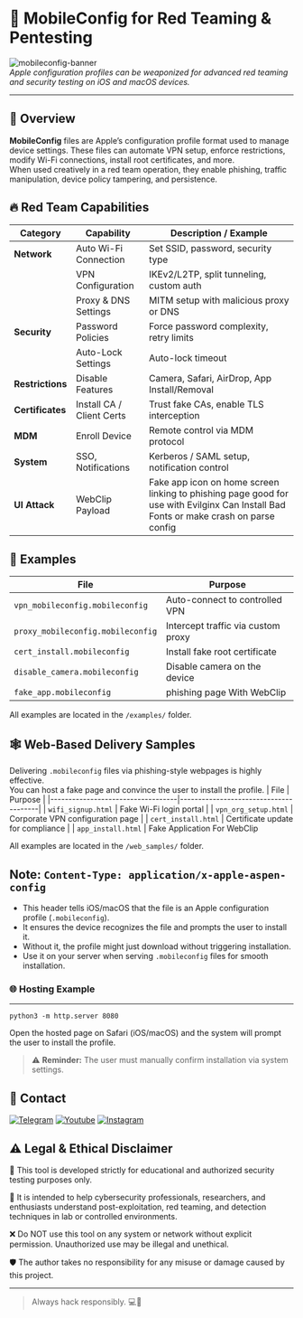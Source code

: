 

# 📱 MobileConfig for Red Teaming & Pentesting

![mobileconfig-banner](https://encrypted-tbn0.gstatic.com/images?q=tbn:ANd9GcQr5QOZQmlRUkVVJ13M2aeBRR5TNu5z9AgJLQ&s)  
*Apple configuration profiles can be weaponized for advanced red teaming and security testing on iOS and macOS devices.*

---

## 🚀 Overview

**MobileConfig** files are Apple’s configuration profile format used to manage device settings. These files can automate VPN setup, enforce restrictions, modify Wi-Fi connections, install root certificates, and more.  
When used creatively in a red team operation, they enable phishing, traffic manipulation, device policy tampering, and persistence.


## 🔥 Red Team Capabilities

| Category         | Capability                    | Description / Example                          |
|------------------|-------------------------------|------------------------------------------------|
| **Network**      | Auto Wi-Fi Connection         | Set SSID, password, security type              |
|                  | VPN Configuration             | IKEv2/L2TP, split tunneling, custom auth       |
|                  | Proxy & DNS Settings          | MITM setup with malicious proxy or DNS         |
| **Security**     | Password Policies             | Force password complexity, retry limits        |
|                  | Auto-Lock Settings            | Auto-lock timeout                              |
| **Restrictions** | Disable Features              | Camera, Safari, AirDrop, App Install/Removal   |
| **Certificates** | Install CA / Client Certs     | Trust fake CAs, enable TLS interception        |
| **MDM**          | Enroll Device                 | Remote control via MDM protocol                |
| **System**       | SSO, Notifications            | Kerberos / SAML setup, notification control    |
| **UI Attack**       | WebClip Payload            | Fake app icon on home screen linking to phishing page good for use with Evilginx Can Install Bad Fonts or make crash on parse config   



## 🧪 Examples

| File                              | Purpose                               |
|-----------------------------------|---------------------------------------|
| `vpn_mobileconfig.mobileconfig`   | Auto-connect to controlled VPN        |
| `proxy_mobileconfig.mobileconfig` | Intercept traffic via custom proxy    |
| `cert_install.mobileconfig`       | Install fake root certificate         |
| `disable_camera.mobileconfig`     | Disable camera on the device   
| `fake_app.mobileconfig`     | phishing page With WebClip           |

All examples are located in the `/examples/` folder.



## 🕸️ Web-Based Delivery Samples

Delivering `.mobileconfig` files via phishing-style webpages is highly effective.  
You can host a fake page and convince the user to install the profile.
| File                              | Purpose                               |
|-----------------------------------|---------------------------------------|
| `wifi_signup.html`   | Fake Wi-Fi login portal        |
| `vpn_org_setup.html` | Corporate VPN configuration page    |
| `cert_install.html`       | Certificate update for compliance         |
| `app_install.html`     | Fake Application For WebClip  

All examples are located in the `/web_samples/` folder.

## Note: `Content-Type: application/x-apple-aspen-config`

- This header tells iOS/macOS that the file is an Apple configuration profile (`.mobileconfig`).
- It ensures the device recognizes the file and prompts the user to install it.
- Without it, the profile might just download without triggering installation.
- Use it on your server when serving `.mobileconfig` files for smooth installation.


### 🌐 Hosting Example
  ----------
`python3 -m http.server 8080` 

Open the hosted page on Safari (iOS/macOS) and the system will prompt the user to install the profile.

> ⚠️ **Reminder:** The user must manually confirm installation via system settings.


<h2 id="contact">📧 Contact</h2>
<p >
<a href="https://t.me/amajax"><img title="Telegram" src="https://img.shields.io/badge/Telegram-black?style=for-the-badge&logo=Telegram"></a>
<a href="https://www.youtube.com/channel/UC0-QcOXgzRgSfcE3zerwu9w/?sub_confirmation=1"><img title="Youtube" src="https://img.shields.io/badge/Youtube-red?style=for-the-badge&logo=Youtube"></a>
<a href="https://www.instagram.com/sectoolfa"><img title="Instagram" src="https://img.shields.io/badge/Instagram-white?style=for-the-badge&logo=Instagram"></a>

## ⚠️ Legal & Ethical Disclaimer

🚨 This tool is developed strictly for educational and authorized security testing purposes only.

🔬 It is intended to help cybersecurity professionals, researchers, and enthusiasts understand post-exploitation, red teaming, and detection techniques in lab or controlled environments.

❌ Do NOT use this tool on any system or network without explicit permission. Unauthorized use may be illegal and unethical.

🛡 The author takes no responsibility for any misuse or damage caused by this project.

---

> Always hack responsibly. 💻🔐
